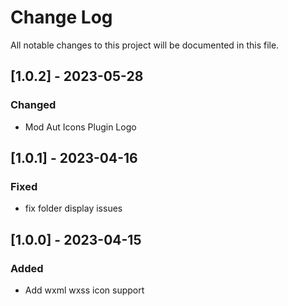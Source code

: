 # Change Log

All notable changes to this project will be documented in this file.

## [1.0.2] - 2023-05-28

### Changed

- Mod Aut Icons Plugin Logo

## [1.0.1] - 2023-04-16

### Fixed

- fix folder display issues

## [1.0.0] - 2023-04-15

### Added

- Add wxml wxss icon support
